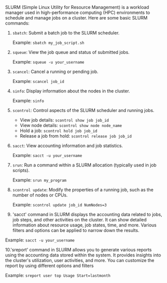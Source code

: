 SLURM (Simple Linux Utility for Resource Management) is a workload manager used in high-performance computing (HPC) environments to schedule and manage jobs on a cluster. Here are some basic SLURM commands:

1. `sbatch`: Submit a batch job to the SLURM scheduler.

   Example: `sbatch my_job_script.sh`

2. `squeue`: View the job queue and status of submitted jobs.

   Example: `squeue -u your_username`

3. `scancel`: Cancel a running or pending job.

   Example: `scancel job_id`

4. `sinfo`: Display information about the nodes in the cluster.

   Example: `sinfo`

5. `scontrol`: Control aspects of the SLURM scheduler and running jobs.

   - View job details: `scontrol show job job_id`
   - View node details: `scontrol show node node_name`
   - Hold a job: `scontrol hold job job_id`
   - Release a job from hold: `scontrol release job job_id`

6. `sacct`: View accounting information and job statistics.

   Example: `sacct -u your_username`

7. `srun`: Run a command within a SLURM allocation (typically used in job scripts).

   Example: `srun my_program`

8. `scontrol update`: Modify the properties of a running job, such as the number of nodes or CPUs.

   Example: `scontrol update job_id NumNodes=3`

9. 'sacct' command in SLURM displays the accounting data related to jobs, job steps, and other activities on the cluster. It can show detailed information about resource usage, job states, time, and more. Various filters and options can be applied to narrow down the results.

  Example: `sacct -u your_username`

10.'sreport' command in SLURM allows you to generate various reports using the accounting data stored within the system. It provides insights into the cluster's utilization, user activities, and more. You can customize the report by using different options and filters

  Example: `sreport user top Usage Start=lastmonth`
